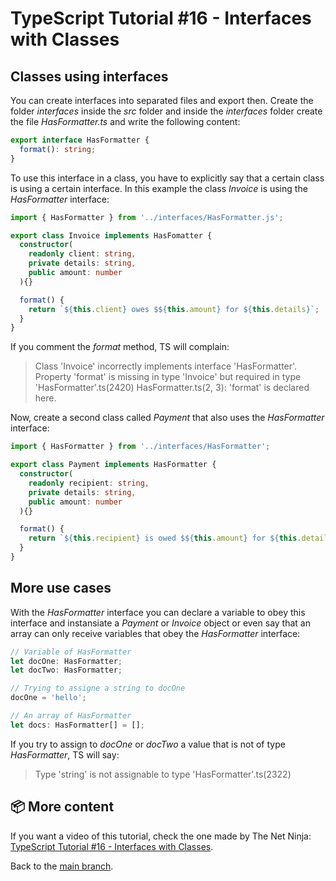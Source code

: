 # TypeScript Tutorial #16 - Interfaces with Classes

## Classes using interfaces
You can create interfaces into separated files and export then. Create the folder <i>interfaces</i> inside the <i>src</i> folder and inside the <i>interfaces</i> folder create the file <i>HasFormatter.ts</i> and write the following content:
```ts
export interface HasFormatter {
  format(): string;
}
```
To use this interface in a class, you have to explicitly say that a certain class is using a certain interface. In this example the class <i>Invoice</i> is using the <i>HasFormatter</i> interface:
```ts
import { HasFormatter } from '../interfaces/HasFormatter.js';

export class Invoice implements HasFomatter {
  constructor(
    readonly client: string,
    private details: string,
    public amount: number
  ){}

  format() {
    return `${this.client} owes $${this.amount} for ${this.details}`;
  }
}
```
If you comment the <i>format</i> method, TS will complain:
>Class 'Invoice' incorrectly implements interface 'HasFormatter'.
>  Property 'format' is missing in type 'Invoice' but required in type 'HasFormatter'.ts(2420)
>HasFormatter.ts(2, 3): 'format' is declared here.

Now, create a second class called <i>Payment</i> that also uses the <i>HasFormatter</i> interface:
```ts
import { HasFormatter } from '../interfaces/HasFormatter';

export class Payment implements HasFormatter {
  constructor(
    readonly recipient: string,
    private details: string,
    public amount: number
  ){}

  format() {
    return `${this.recipient} is owed $${this.amount} for ${this.details}`;
  }
}
```

## More use cases

With the <i>HasFormatter</i> interface you can declare a variable to obey this interface and instansiate a <i>Payment</i> or <i>Invoice</i> object or even say that an array can only receive variables that obey the <i>HasFormatter</i> interface:
```ts
// Variable of HasFormatter
let docOne: HasFormatter;
let docTwo: HasFormatter;

// Trying to assigne a string to docOne
docOne = 'hello';

// An array of HasFormatter
let docs: HasFormatter[] = [];
```
If you try to assign to <i>docOne</i> or <i>docTwo</i> a value that is not of type <i>HasFormatter</i>, TS will say:
>Type 'string' is not assignable to type 'HasFormatter'.ts(2322)

## 📦 More content

If you want a video of this tutorial, check the one made by The Net Ninja: [TypeScript Tutorial #16 - Interfaces with Classes](https://www.youtube.com/watch?v=XPGFqx8Vg-Y&list=PL4cUxeGkcC9gUgr39Q_yD6v-bSyMwKPUI&index=16).

Back to the [main branch](https://github.com/Henrique-Peixoto/typescript-the-net-ninja).
